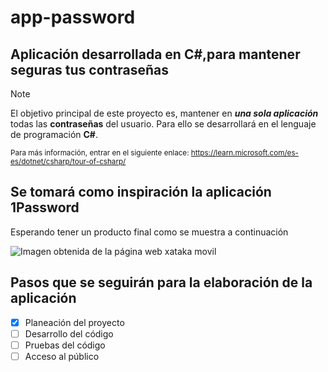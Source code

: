 # app-password
## Aplicación desarrollada en C#,para mantener seguras tus contraseñas

> [!NOTE]
> El objetivo principal de este proyecto es, mantener en ***una sola aplicación*** todas las **contraseñas** del usuario.
Para ello se desarrollará en el lenguaje de programación **C#**.

<sub> Para más información, entrar en el siguiente enlace:  https://learn.microsoft.com/es-es/dotnet/csharp/tour-of-csharp/<sub/>

## Se tomará como inspiración la aplicación 1Password
Esperando tener un producto final como se muestra a continuación

![Imagen obtenida de la página web xataka movil](https://i.blogs.es/33d293/captura-de-pantalla-2018-07-12-a-las-16.18.33/1366_2000.webp)

## Pasos que se seguirán para la elaboración de la aplicación 
- [x] Planeación del proyecto
- [ ] Desarrollo del código
- [ ] Pruebas del código
- [ ] Acceso al público
